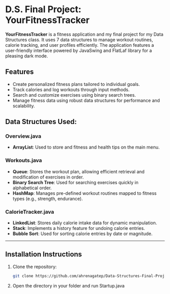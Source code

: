# D.S. Final Project: YourFitnessTracker

**YourFitnessTracker** is a fitness application and my final project for my Data Structures class. It uses 7 data structures to manage workout routines, calorie tracking, and user profiles efficiently. The application features a user-friendly interface powered by JavaSwing and FlatLaf library for a pleasing dark mode.

## Features
- Create personalized fitness plans tailored to individual goals.
- Track calories and log workouts through input methods.
- Search and customize exercises using binary search trees.
- Manage fitness data using robust data structures for performance and scalability.

## Data Structures Used:
### Overview.java
- **ArrayList**: Used to store and fitness and health tips on the main menu.

### Workouts.java
- **Queue**: Stores the workout plan, allowing efficient retrieval and modification of exercises in order.
- **Binary Search Tree**: Used for searching exercises quickly in alphabetical order.
- **HashMap**: Manages pre-defined workout routines mapped to fitness types (e.g., strength, endurance).

### CalorieTracker.java
- **LinkedList**: Stores daily calorie intake data for dynamic manipulation.
- **Stack**: Implements a history feature for undoing calorie entries.
- **Bubble Sort**: Used for sorting calorie entries by date or magnitude.

---

## Installation Instructions
1. Clone the repository:
   ```bash
   git clone https://github.com/ahrenagatep/Data-Structures-Final-Project.git
   ```
2. Open the directory in your folder and run Startup.java
